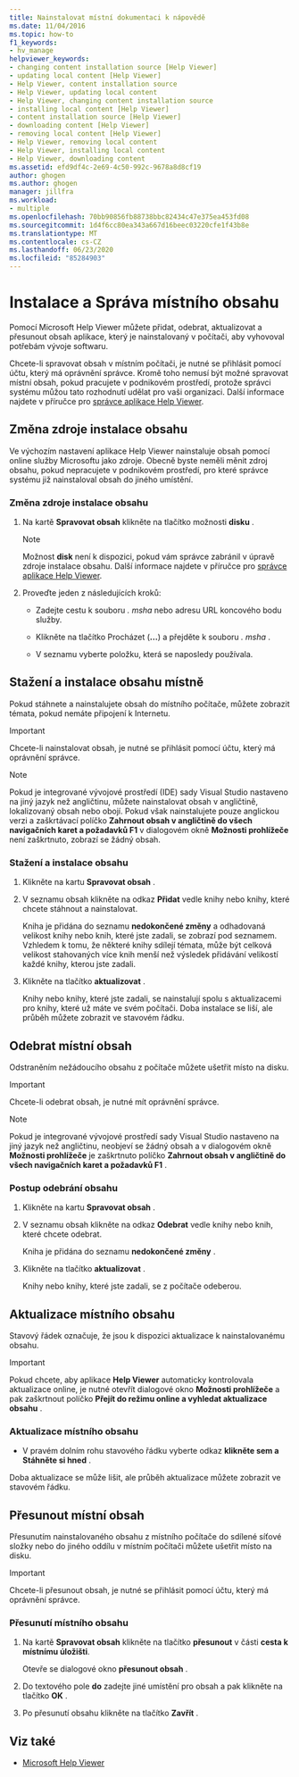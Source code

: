 ```yaml
---
title: Nainstalovat místní dokumentaci k nápovědě
ms.date: 11/04/2016
ms.topic: how-to
f1_keywords:
- hv_manage
helpviewer_keywords:
- changing content installation source [Help Viewer]
- updating local content [Help Viewer]
- Help Viewer, content installation source
- Help Viewer, updating local content
- Help Viewer, changing content installation source
- installing local content [Help Viewer]
- content installation source [Help Viewer]
- downloading content [Help Viewer]
- removing local content [Help Viewer]
- Help Viewer, removing local content
- Help Viewer, installing local content
- Help Viewer, downloading content
ms.assetid: efd9df4c-2e69-4c50-992c-9678a8d8cf19
author: ghogen
ms.author: ghogen
manager: jillfra
ms.workload:
- multiple
ms.openlocfilehash: 70bb90856fb88738bbc82434c47e375ea453fd08
ms.sourcegitcommit: 1d4f6cc80ea343a667d16beec03220cfe1f43b8e
ms.translationtype: MT
ms.contentlocale: cs-CZ
ms.lasthandoff: 06/23/2020
ms.locfileid: "85284903"
---
```

# <a name="install-and-manage-local-content"></a>Instalace a Správa místního obsahu

Pomocí Microsoft Help Viewer můžete přidat, odebrat, aktualizovat a přesunout obsah aplikace, který je nainstalovaný v počítači, aby vyhovoval potřebám vývoje softwaru.

Chcete-li spravovat obsah v místním počítači, je nutné se přihlásit pomocí účtu, který má oprávnění správce. Kromě toho nemusí být možné spravovat místní obsah, pokud pracujete v podnikovém prostředí, protože správci systému můžou tato rozhodnutí udělat pro vaši organizaci. Další informace najdete v příručce pro [správce aplikace Help Viewer](../help-viewer/administrator-guide.md).

## <a name="change-the-content-installation-source"></a>Změna zdroje instalace obsahu

Ve výchozím nastavení aplikace Help Viewer nainstaluje obsah pomocí online služby Microsoftu jako zdroje. Obecně byste neměli měnit zdroj obsahu, pokud nepracujete v podnikovém prostředí, pro které správce systému již nainstaloval obsah do jiného umístění.

### <a name="to-change-the-content-installation-source"></a>Změna zdroje instalace obsahu

1. Na kartě **Spravovat obsah** klikněte na tlačítko možnosti **disku** .

    > [!NOTE]
    > Možnost **disk** není k dispozici, pokud vám správce zabránil v úpravě zdroje instalace obsahu. Další informace najdete v příručce pro [správce aplikace Help Viewer](../help-viewer/administrator-guide.md).

2. Proveďte jeden z následujících kroků:

    - Zadejte cestu k souboru *. msha* nebo adresu URL koncového bodu služby.

    - Klikněte na tlačítko Procházet (**...**) a přejděte k souboru *. msha* .

    - V seznamu vyberte položku, která se naposledy používala.

## <a name="download-and-install-content-locally"></a>Stažení a instalace obsahu místně

Pokud stáhnete a nainstalujete obsah do místního počítače, můžete zobrazit témata, pokud nemáte připojení k Internetu.

> [!IMPORTANT]
> Chcete-li nainstalovat obsah, je nutné se přihlásit pomocí účtu, který má oprávnění správce.

> [!NOTE]
> Pokud je integrované vývojové prostředí (IDE) sady Visual Studio nastaveno na jiný jazyk než angličtinu, můžete nainstalovat obsah v angličtině, lokalizovaný obsah nebo obojí. Pokud však nainstalujete pouze anglickou verzi a zaškrtávací políčko **Zahrnout obsah v angličtině do všech navigačních karet a požadavků F1** v dialogovém okně **Možnosti prohlížeče** není zaškrtnuto, zobrazí se žádný obsah.

### <a name="to-download-and-install-content"></a>Stažení a instalace obsahu

1. Klikněte na kartu **Spravovat obsah** .

2. V seznamu obsah klikněte na odkaz **Přidat** vedle knihy nebo knihy, které chcete stáhnout a nainstalovat.

     Kniha je přidána do seznamu **nedokončené změny** a odhadovaná velikost knihy nebo knih, které jste zadali, se zobrazí pod seznamem. Vzhledem k tomu, že některé knihy sdílejí témata, může být celková velikost stahovaných více knih menší než výsledek přidávání velikostí každé knihy, kterou jste zadali.

3. Klikněte na tlačítko **aktualizovat** .

     Knihy nebo knihy, které jste zadali, se nainstalují spolu s aktualizacemi pro knihy, které už máte ve svém počítači. Doba instalace se liší, ale průběh můžete zobrazit ve stavovém řádku.

## <a name="remove-local-content"></a>Odebrat místní obsah

Odstraněním nežádoucího obsahu z počítače můžete ušetřit místo na disku.

> [!IMPORTANT]
> Chcete-li odebrat obsah, je nutné mít oprávnění správce.

> [!NOTE]
> Pokud je integrované vývojové prostředí sady Visual Studio nastaveno na jiný jazyk než angličtinu, neobjeví se žádný obsah a v dialogovém okně **Možnosti prohlížeče** je zaškrtnuto políčko **Zahrnout obsah v angličtině do všech navigačních karet a požadavků F1** .

### <a name="to-remove-content"></a>Postup odebrání obsahu

1. Klikněte na kartu **Spravovat obsah** .

2. V seznamu obsah klikněte na odkaz **Odebrat** vedle knihy nebo knih, které chcete odebrat.

     Kniha je přidána do seznamu **nedokončené změny** .

3. Klikněte na tlačítko **aktualizovat** .

     Knihy nebo knihy, které jste zadali, se z počítače odeberou.

## <a name="update-local-content"></a>Aktualizace místního obsahu

Stavový řádek označuje, že jsou k dispozici aktualizace k nainstalovanému obsahu.

> [!IMPORTANT]
> Pokud chcete, aby aplikace **Help Viewer** automaticky kontrolovala aktualizace online, je nutné otevřít dialogové okno **Možnosti prohlížeče** a pak zaškrtnout políčko **Přejít do režimu online a vyhledat aktualizace obsahu** .

### <a name="to-update-local-content"></a>Aktualizace místního obsahu

- V pravém dolním rohu stavového řádku vyberte odkaz **klikněte sem a Stáhněte si hned** .

Doba aktualizace se může lišit, ale průběh aktualizace můžete zobrazit ve stavovém řádku.

## <a name="move-local-content"></a>Přesunout místní obsah

Přesunutím nainstalovaného obsahu z místního počítače do sdílené síťové složky nebo do jiného oddílu v místním počítači můžete ušetřit místo na disku.

> [!IMPORTANT]
> Chcete-li přesunout obsah, je nutné se přihlásit pomocí účtu, který má oprávnění správce.

### <a name="to-move-local-content"></a>Přesunutí místního obsahu

1. Na kartě **Spravovat obsah** klikněte na tlačítko **přesunout** v části **cesta k místnímu úložišti**.

     Otevře se dialogové okno **přesunout obsah** .

2. Do textového pole **do** zadejte jiné umístění pro obsah a pak klikněte na tlačítko **OK** .

3. Po přesunutí obsahu klikněte na tlačítko **Zavřít** .

## <a name="see-also"></a>Viz také

- [Microsoft Help Viewer](../help-viewer/overview.md)